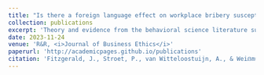 ```yaml
---
title: "Is there a foreign language effect on workplace bribery susceptibility? Evidence from a randomized controlled vignette experiment"
collection: publications
excerpt: 'Theory and evidence from the behavioral science literature suggest that the widespread and rising use of <i>lingua francas</i> in the workplace may impact the ethical decision-making of individuals who must use foreign languages at work. We test the impact of foreign language usage on individuals’ susceptibility to bribery in workplace settings using a vignette-based randomized controlled trial in a Dutch student sample. Results suggest that there is not even a small foreign language effect on workplace bribery susceptibility. We combine traditional null hypothesis significance testing with equivalence testing methods novel to the business ethics literature that can provide statistically significant evidence of bounded or null relationships between variables. These tests suggest that the foreign language effect on workplace bribery susceptibility is bounded below even small effect sizes. Post hoc analyses provide evidence suggesting fruitful further routes of experimental research into bribery.<br><br>Joint with [Paul Stroet]([url](https://paulstroet.netlify.app/)), [Arjen van Witteloostuijn]([url](https://research.vu.nl/en/persons/arjen-van-witteloostuijn)), and [Kristina S. Weiẞmüller]([url](https://www.ksweissmueller.com/)).<br><br>[Code can be found here.](https://doi.org/10.17605/OSF.IO/Y3NQ7)'
date: 2023-11-24
venue: 'R&R, <i>Journal of Business Ethics</i>'
paperurl: 'http://academicpages.github.io/publications'
citation: 'Fitzgerald, J., Stroet, P., van Witteloostuijn, A., & Weiẞmüller, K. S. (2024). &quot;Is there a foreign language effect on workplace bribery susceptibility? Evidence from a randomized controlled vignette experiment.&quot; Working paper.'
---
```

